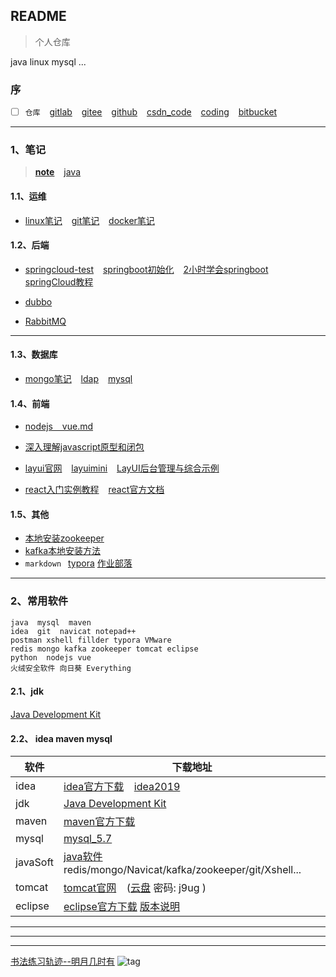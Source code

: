 ## README
> 个人仓库

java  linux  mysql  ...


### 序 

- [ ] `仓库` &ensp; [gitlab]( https://gitlab.com/xuyq123/mynotes ) &ensp; [gitee]( https://gitee.com/xy180/MyNotes ) &ensp; [github]( https://github.com/scott180/MyNotes ) &ensp; [csdn_code]( https://codechina.csdn.net/xu180/MyNotes )  &ensp; [coding]( https://xyqin.coding.net/public/my/MyNotes/git/files ) &ensp; [bitbucket]( https://bitbucket.org/xu12345/mynotes )

******************************************
### 1、笔记

> [**note**](./note.md) &ensp; [java]( https://gitee.com/xy180/MyNotes/blob/master/java.md )

####  1.1、运维
- [linux笔记]( https://gitee.com/xy180/MyNotes/blob/master/linuxNote-x.md ) &ensp; [git笔记]( https://github.com/scott180/MyNotes/blob/master/gitNote.md ) &ensp; [docker笔记]( https://github.com/scott180/MyNotes/blob/master/docker.md )


####  1.2、后端 

- [springcloud-test]( https://github.com/scott180/springcloud-test ) &ensp; [springboot初始化]( https://start.spring.io/ ) &ensp; [2小时学会springboot]( https://blog.csdn.net/forezp/article/details/61472783 )  &ensp; [springCloud教程]( https://www.cnblogs.com/ityouknow/category/994104.html )

- [dubbo]( https://github.com/scott180/dubbo-test )

- [RabbitMQ]( https://github.com/scott180/RabbitMQ-test )

******************************************

####  1.3、数据库 
- [mongo笔记]( https://github.com/scott180/MyNotes/blob/master/mongo.md ) &ensp; [ldap]( https://github.com/scott180/MyNotes/blob/master/ldapNote.txt ) &ensp;  [mysql]( https://github.com/scott180/MyNotes/blob/master/mysql.txt )


####  1.4、前端 
* [nodejs &ensp; vue.md]( https://github.com/scott180/MyNotes/blob/master/nodejs%20%26%20vue.md )

* [深入理解javascript原型和闭包]( https://github.com/scott180/MyNotes/tree/master/%E6%B7%B1%E5%85%A5%E7%90%86%E8%A7%A3javascript%E5%8E%9F%E5%9E%8B%E5%92%8C%E9%97%AD%E5%8C%85 )

* [layui官网]( https://www.layui.com/ )  &ensp;    [layuimini]( https://github.com/zhongshaofa/layuimini/tree/onepage )    &ensp;  [LayUI后台管理与综合示例]( https://www.cnblogs.com/best/p/9150271.html )

* [react入门实例教程]( http://www.ruanyifeng.com/blog/2015/03/react.html )  &ensp;   [react官方文档]( https://reactjs.org/docs/forms.html )


####  1.5、其他 
- [本地安装zookeeper]( https://blog.csdn.net/xu180/article/details/105235397 ) 
- [kafka本地安装方法]( https://blog.csdn.net/xu180/article/details/109309482 ) 
- `markdown` &ensp;[typora]( https://typora.io/#windows )   [作业部落]( https://www.zybuluo.com/mdeditor )  

******************************************

 <h4 id="commonSoft"></h4>

### 2、常用软件

```
java  mysql  maven  
idea  git  navicat notepad++  
postman xshell fillder typora VMware
redis mongo kafka zookeeper tomcat eclipse
python  nodejs vue 
火绒安全软件 向日葵 Everything
```

#### 2.1、jdk 

[Java Development Kit]( https://gitee.com/xy180/MyNotes/blob/master/jdk.md )


#### 2.2、 idea maven  mysql
| 软件                              | 下载地址   |
| --------                          | -----      |
| idea     | [idea官方下载]( https://www.jetbrains.com/idea/download/other.html ) &ensp; [idea2019]( https://www.aliyundrive.com/s/oWgxBBNqGj9 )     |
| jdk      | [Java Development Kit]( ./jdk.md )  |
| maven    | [maven官方下载]( https://archive.apache.org/dist/maven/maven-3/ )            |
| mysql    | [mysql_5.7]( https://www.aliyundrive.com/s/pymjQca3DbY )                     |
| javaSoft | [java软件]( https://www.aliyundrive.com/s/fWXemUwcsUs )  redis/mongo/Navicat/kafka/zookeeper/git/Xshell...                              |
| tomcat   | [tomcat官网]( https://archive.apache.org/dist/tomcat/ ) &ensp; ([云盘]( https://pan.baidu.com/s/1yPhAfIcACTGkpIOYlEds1g )  密码: j9ug ) |
| eclipse  | [eclipse官方下载]( http://www.eclipse.org/downloads/packages )    [版本说明]( ./eclipse.md ) |




******************************************
******************************************
******************************************

[书法练习轨迹--明月几时有]( https://gitee.com/xy180/calligraphy )
![tag]( https://xyqin.coding.net/p/my/d/imgs/git/raw/master/%E4%B9%A6%E6%B3%95%E5%AD%97%E5%B8%96/文徵明-小楷赤壁赋.jpg )




